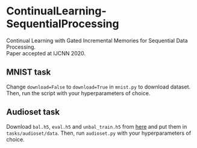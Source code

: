 # ContinualLearning-SequentialProcessing
Continual Learning with Gated Incremental Memories for Sequential Data Processing.  
Paper accepted at IJCNN 2020.

## MNIST task
Change `download=False` to `download=True` in `mnist.py` to download dataset. Then, run the script with your hyperparameters of choice.

## Audioset task
Download `bal.h5`, `eval.h5` and `unbal_train.h5` from [here](https://drive.google.com/drive/folders/1IlsVeAD9iAhK1Keu958RR8hXd2rcRnq5?usp=sharing) and put them in `tasks/audioset/data`. Then, run `audioset.py` with your hyperparameters of choice.
